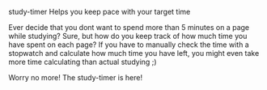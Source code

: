 study-timer
Helps you keep pace with your target time

Ever decide that you dont want to spend more than 5 minutes on a page while studying? Sure, but how do you keep track of how much time you have spent on each page? If you have to manually check the time with a stopwatch and calculate how much time you have left, you might even take more time calculating than actual studying ;)

Worry no more! The study-timer is here!
